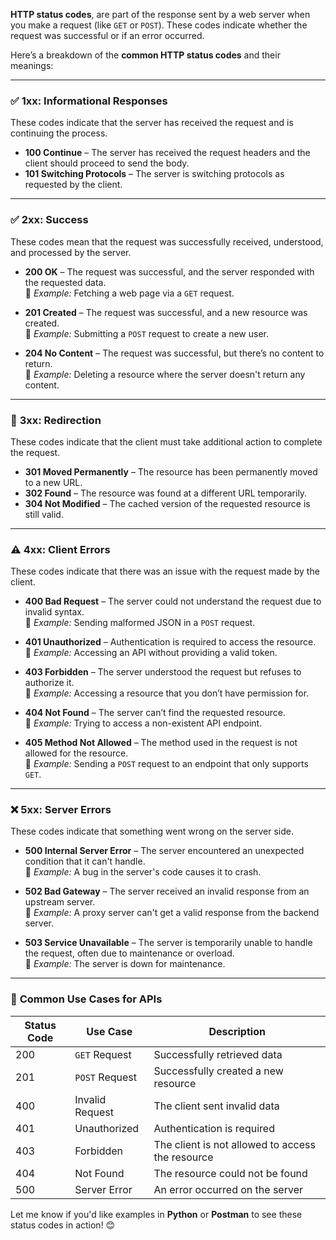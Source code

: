**HTTP status codes**, are part of the response sent by a web server when you make a request (like `GET` or `POST`). These codes indicate whether the request was successful or if an error occurred.

Here’s a breakdown of the **common HTTP status codes** and their meanings:

---

### ✅ **1xx: Informational Responses**  
These codes indicate that the server has received the request and is continuing the process.

- **100 Continue** – The server has received the request headers and the client should proceed to send the body.
- **101 Switching Protocols** – The server is switching protocols as requested by the client.

---

### ✅ **2xx: Success**  
These codes mean that the request was successfully received, understood, and processed by the server.

- **200 OK** – The request was successful, and the server responded with the requested data.  
  📌 *Example:* Fetching a web page via a `GET` request.

- **201 Created** – The request was successful, and a new resource was created.  
  📌 *Example:* Submitting a `POST` request to create a new user.

- **204 No Content** – The request was successful, but there’s no content to return.  
  📌 *Example:* Deleting a resource where the server doesn't return any content.

---

### 🚩 **3xx: Redirection**  
These codes indicate that the client must take additional action to complete the request.

- **301 Moved Permanently** – The resource has been permanently moved to a new URL.
- **302 Found** – The resource was found at a different URL temporarily.
- **304 Not Modified** – The cached version of the requested resource is still valid.

---

### ⚠️ **4xx: Client Errors**  
These codes indicate that there was an issue with the request made by the client.

- **400 Bad Request** – The server could not understand the request due to invalid syntax.  
  📌 *Example:* Sending malformed JSON in a `POST` request.

- **401 Unauthorized** – Authentication is required to access the resource.  
  📌 *Example:* Accessing an API without providing a valid token.

- **403 Forbidden** – The server understood the request but refuses to authorize it.  
  📌 *Example:* Accessing a resource that you don’t have permission for.

- **404 Not Found** – The server can’t find the requested resource.  
  📌 *Example:* Trying to access a non-existent API endpoint.

- **405 Method Not Allowed** – The method used in the request is not allowed for the resource.  
  📌 *Example:* Sending a `POST` request to an endpoint that only supports `GET`.

---

### ❌ **5xx: Server Errors**  
These codes indicate that something went wrong on the server side.

- **500 Internal Server Error** – The server encountered an unexpected condition that it can't handle.  
  📌 *Example:* A bug in the server's code causes it to crash.

- **502 Bad Gateway** – The server received an invalid response from an upstream server.  
  📌 *Example:* A proxy server can't get a valid response from the backend server.

- **503 Service Unavailable** – The server is temporarily unable to handle the request, often due to maintenance or overload.  
  📌 *Example:* The server is down for maintenance.

---

### 🎯 **Common Use Cases for APIs**  

| **Status Code** | **Use Case**              | **Description**                                    |
|-----------------|--------------------------|----------------------------------------------------|
| 200             | `GET` Request             | Successfully retrieved data                       |
| 201             | `POST` Request            | Successfully created a new resource               |
| 400             | Invalid Request           | The client sent invalid data                      |
| 401             | Unauthorized              | Authentication is required                       |
| 403             | Forbidden                 | The client is not allowed to access the resource  |
| 404             | Not Found                 | The resource could not be found                  |
| 500             | Server Error              | An error occurred on the server                  |

Let me know if you'd like examples in **Python** or **Postman** to see these status codes in action! 😊